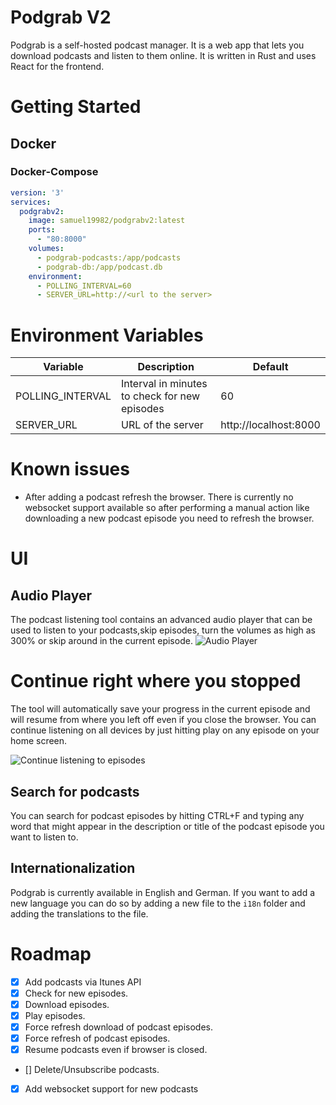 # Podgrab V2

Podgrab is a self-hosted podcast manager. 
It is a web app that lets you download podcasts and listen to them online.
It is written in Rust and uses React for the frontend.


# Getting Started

## Docker

### Docker-Compose

```yaml
version: '3'
services:
  podgrabv2:
    image: samuel19982/podgrabv2:latest
    ports:
      - "80:8000"
    volumes:
      - podgrab-podcasts:/app/podcasts
      - podgrab-db:/app/podcast.db
    environment:
      - POLLING_INTERVAL=60
      - SERVER_URL=http://<url to the server>
```

# Environment Variables

| Variable         | Description                                   | Default               |
|------------------|-----------------------------------------------|-----------------------|
| POLLING_INTERVAL | Interval in minutes to check for new episodes | 60                    |
| SERVER_URL       | URL of the server                             | http://localhost:8000 |

# Known issues

- After adding a podcast refresh the browser. There is currently no websocket support available so after performing a manual action like downloading a new podcast episode you need to refresh the browser. 

# UI

## Audio Player

The podcast listening tool contains an advanced audio player that can be used to listen to your podcasts,skip episodes, turn the volumes as high as 300% or skip around in the current episode.
![Audio Player](https://raw.githubusercontent.com/samuel19982/podgrabv2/main/docs/advanced_audio_player.png)

# Continue right where you stopped

The tool will automatically save your progress in the current episode and will resume from where you left off even if you close the browser. 
You can continue listening on all devices by just hitting play on any episode on your home screen.

![Continue listening to episodes](https://raw.githubusercontent.com/samuel19982/podgrabv2/main/docs/continue_listening.png)

## Search for podcasts
You can search for podcast episodes by hitting CTRL+F and typing any word that might appear in the description or title of the podcast episode you want to listen to.

## Internationalization
Podgrab is currently available in English and German. If you want to add a new language you can do so by adding a new file to the `i18n` folder and adding the translations to the file.

# Roadmap

- [x] Add podcasts via Itunes API
- [x] Check for new episodes.
- [x] Download episodes.
- [x] Play episodes.
- [x] Force refresh download of podcast episodes.
- [x] Force refresh of podcast episodes.
- [x] Resume podcasts even if browser is closed. 
- [] Delete/Unsubscribe podcasts.
- [x] Add websocket support for new podcasts